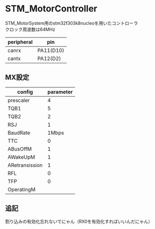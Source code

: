# STM_MotorController
STM_MotorSystem用のstm32f303k8nucleoを用いたコントローラ<br>
クロック周波数は64MHz

|peripheral|pin|
|---|---|
|canrx|PA11(D10)|
|cantx|PA12(D2)|

## MX設定
|config|parameter|
|---|---|
|prescaler|4|
|TQB1|5|
|TQB2|2|
|RSJ|1|
|BaudRate|1Mbps|
|TTC|0|
|ABusOffM|1|
|AWakeUpM|1|
|ARetransission|1|
|RFL|0|
|TFP|0|
|OperatingM||

## 追記
割り込みの有効化忘れないでにゃん（RX0を有効化すればいいんだにゃん）

